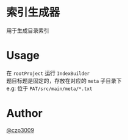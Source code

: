 # 索引生成器
用于生成目录索引

# Usage
在 `rootProject` 运行 `IndexBuilder`  
题目标题是固定的，存放在对应的 `meta` 子目录下  
e.g: 位于 `PAT/src/main/meta/*.txt`

# Author
[@czp3009](https://github.com/czp3009)
